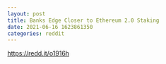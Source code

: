 ```yaml
--- 
layout: post 
title: Banks Edge Closer to Ethereum 2.0 Staking 
date: 2021-06-16 1623861350 
categories: reddit 
--- 
```

https://redd.it/o1916h
